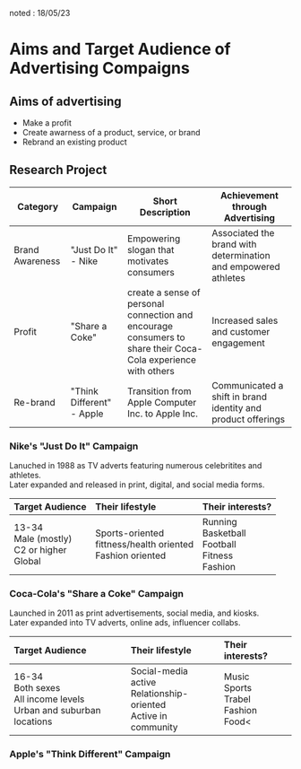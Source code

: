 noted : 18/05/23

# Aims and Target Audience of Advertising Compaigns

## Aims of advertising

- Make a profit
- Create awarness of a product, service, or brand
- Rebrand an existing product

## Research Project

| Category        | Campaign                  | Short Description                                                                                             | Achievement through Advertising                                |
| --------------- | ------------------------- | ------------------------------------------------------------------------------------------------------------- | -------------------------------------------------------------- |
| Brand Awareness | "Just Do It" - Nike       | Empowering slogan that motivates consumers                                                                    | Associated the brand with determination and empowered athletes |
| Profit          | "Share a Coke"            | create a sense of personal connection and encourage consumers to share their Coca-Cola experience with others | Increased sales and customer engagement                        |
| Re-brand        | "Think Different" - Apple | Transition from Apple Computer Inc. to Apple Inc.                                                             | Communicated a shift in brand identity and product offerings   |

### Nike's "Just Do It" Campaign

Lanuched in 1988 as TV adverts featuring numerous celebritites and athletes.  
Later expanded and released in print, digital, and social media forms.

| Target Audience                                  | Their lifestyle                                                 | Their interests?                                        |
| :----------------------------------------------- | :-------------------------------------------------------------- | :------------------------------------------------------ |
| 13-34<br>Male (mostly)<br>C2 or higher<br>Global | Sports-oriented<br>fittness/health oriented<br>Fashion oriented | Running<br>Basketball<br>Football<br>Fitness<br>Fashion |

### Coca-Cola's "Share a Coke" Campaign

Launched in 2011 as print advertisements, social media, and kiosks.  
Later expanded into TV adverts, online ads, influencer collabs.

| Target Audience                                                          | Their lifestyle                                                         | Their interests?                              |
| :----------------------------------------------------------------------- | :---------------------------------------------------------------------- | :-------------------------------------------- |
| 16-34<br>Both sexes<br>All income levels<br>Urban and suburban locations | Social-media active<br>Relationship-oriented<br>Active in community<br> | Music<br>Sports<br>Trabel<br>Fashion<br>Food< |

### Apple's "Think Different" Campaign
